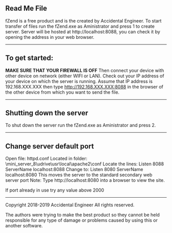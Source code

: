 Read Me File
------------

fZend is a free product and is the created by Accidental Engineer.
To start transfer of files run the fZend.exe as Aministrator and press 1 to create server.
Server will be hosted at http://localhost:8088, you can check it by opening the 
address in your web browser.

-------------------
To get started:
-------------------
**MAKE SURE THAT YOUR FIREWALL IS OFF**
Then connect your device with other device on network (either WIFI or LAN).
Check out your IP address of your device on which the server is running. 
Assume that IP address is 192.168.XXX.XXX then type http://192.168.XXX.XXX:8088 in the
browser of the other device from which you want to send the file.

------------------------
Shutting down the server
------------------------
To shut down the server run the fZend.exe as Aministrator and press 2.

--------------------------
Change server default port
--------------------------
Open file: httpd.conf
Located in folder: \mini_server_8\udrive\usr\local\apache2\conf
Locate the lines:
  Listen 8088 
  ServerName localhost:8088
Change to:
  Listen 8080 
  ServerName localhost:8080
This moves the server to the standard secondary web server port
Note: Type http://localhost:8080 into a browser to view the site.

If port already in use try any value above 2000


-----------------------------------------------------------
Copyright 2018-2019 Accidental Engineer
All rights reserved.

The authors were trying to make the best product so they 
cannot be held responsible for any type of damage or 
problems caused by using this or another software.
